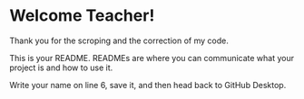 # Welcome Teacher!  

Thank you for the scroping and  the correction of my code.

This is your README. READMEs are where you can communicate what your project is and how to use it.

Write your name on line 6, save it, and then head back to GitHub Desktop.
